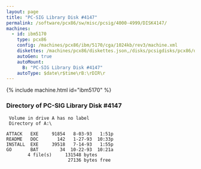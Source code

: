 ```yaml
---
layout: page
title: "PC-SIG Library Disk #4147"
permalink: /software/pcx86/sw/misc/pcsig/4000-4999/DISK4147/
machines:
  - id: ibm5170
    type: pcx86
    config: /machines/pcx86/ibm/5170/cga/1024kb/rev3/machine.xml
    diskettes: /machines/pcx86/diskettes.json,/disks/pcsigdisks/pcx86/diskettes.json
    autoGen: true
    autoMount:
      B: "PC-SIG Library Disk #4147"
    autoType: $date\r$time\rB:\rDIR\r
---
```


{% include machine.html id="ibm5170" %}

### Directory of PC-SIG Library Disk #4147

     Volume in drive A has no label
     Directory of A:\

    ATTACK   EXE     91854   8-03-93   1:51p
    README   DOC       142   1-27-93  10:33p
    INSTALL  EXE     39518   7-14-93   1:55p
    GO       BAT        34  10-22-93  10:21a
            4 file(s)     131548 bytes
                           27136 bytes free
